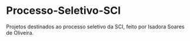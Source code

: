 # Processo-Seletivo-SCI
Projetos destinados ao processo seletivo da SCI, feito por Isadora Soares de Oliveira.




